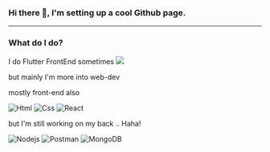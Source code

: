 
### Hi there 👋, I'm setting up a cool Github page.

---

### What do I do?

<p> I do Flutter FrontEnd sometimes 
  <img src="https://img.shields.io/badge/flutter-02569B?logo=flutter&logoColor=white&style=flat-square&logo=appveyor" />
</p>

<p>
  but mainly I'm more into web-dev
  <p> mostly front-end also</p>
  <img alt="Html" src="https://img.shields.io/badge/html5-E34F26?logo=html5&logoColor=white&style=flat-square&logo=appveyor" />
  <img alt="Css" src="https://img.shields.io/badge/css3-1572B6?logo=css3&logoColor=white&style=flat-square&logo=appveyor" />
  <img alt="React" src="https://img.shields.io/badge/React-61DAFB?logo=react&logoColor=black&style=flat-square&logo=appveyor" />
  <p> but I'm still working on my back .. Haha! </p>
  <img alt="Nodejs" src="https://img.shields.io/badge/node.js-339933?logo=node.js&logoColor=white&style=flat-square&logo=appveyor" />
  <img alt="Postman" src="https://img.shields.io/badge/postman-FF6C37?logo=Postman&logoColor=white&style=flat-square&logo=appveyor" />
  <img alt="MongoDB" src="https://img.shields.io/badge/mongodb-47A248?logo=mongodb&logoColor=orange&style=flat-square&logo=appveyor" />

</p>


<!--
**13eskiimo/13eskiimo** is a ✨ _special_ ✨ repository because its `README.md` (this file) appears on your GitHub profile.

Here are some ideas to get you started:

- 🔭 I’m currently working on ...
- 🌱 I’m currently learning ...
- 👯 I’m looking to collaborate on ...
- 🤔 I’m looking for help with ...
- 💬 Ask me about ...
- 📫 How to reach me: ...
- 😄 Pronouns: ...
- ⚡ Fun fact: ...
-->
